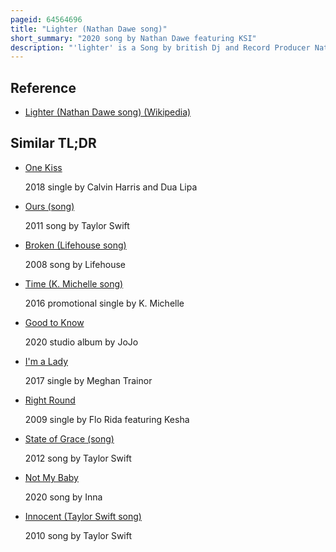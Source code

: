 ```yaml
---
pageid: 64564696
title: "Lighter (Nathan Dawe song)"
short_summary: "2020 song by Nathan Dawe featuring KSI"
description: "'lighter' is a Song by british Dj and Record Producer Nathan Dawe featuring british Youtuber and rapper Ksi and uncredited Vocals from british singer-songwriter Ella Henderson. It was released as a Standalone single on July 24 2020 for digital Download and Streaming by atlantic Records and Warner Music Group. An upbeat feel-good House Track its Lyrics are about leaving a Toxic Relationship and Feeling happy that the Relationship has ended and not carrying a Burden."
---
```


## Reference

- [Lighter (Nathan Dawe song) (Wikipedia)](https://en.wikipedia.org/?curid=64564696)

## Similar TL;DR

- [One Kiss](/tldr/en/one-kiss)

  2018 single by Calvin Harris and Dua Lipa

- [Ours (song)](/tldr/en/ours-song)

  2011 song by Taylor Swift

- [Broken (Lifehouse song)](/tldr/en/broken-lifehouse-song)

  2008 song by Lifehouse

- [Time (K. Michelle song)](/tldr/en/time-k-michelle-song)

  2016 promotional single by K. Michelle

- [Good to Know](/tldr/en/good-to-know)

  2020 studio album by JoJo

- [I'm a Lady](/tldr/en/im-a-lady)

  2017 single by Meghan Trainor

- [Right Round](/tldr/en/right-round)

  2009 single by Flo Rida featuring Kesha

- [State of Grace (song)](/tldr/en/state-of-grace-song)

  2012 song by Taylor Swift

- [Not My Baby](/tldr/en/not-my-baby)

  2020 song by Inna

- [Innocent (Taylor Swift song)](/tldr/en/innocent-taylor-swift-song)

  2010 song by Taylor Swift
